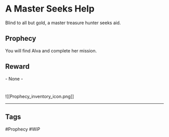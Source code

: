 # A Master Seeks Help
Blind to all but gold, a master treasure hunter seeks aid.
## Prophecy
You will find Alva and complete her mission.
## Reward
\- None -

#
![[Prophecy_inventory_icon.png]]

---
## Tags
#Prophecy
#WiP 